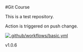 #Git Course

This is a test repository.

Action is triggered on push change.

[![.github/workflows/basic.yml](https://github.com/lrpuppi/github-course/actions/workflows/basic.yml/badge.svg)](https://github.com/lrpuppi/github-course/actions/workflows/basic.yml)


v1.0.6

